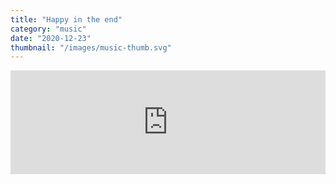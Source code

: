 ```yaml
---
title: "Happy in the end"
category: "music"
date: "2020-12-23"
thumbnail: "/images/music-thumb.svg"
---
```


<iframe width="100%" height="166" scrolling="no" frameborder="no" allow="autoplay" src="https://w.soundcloud.com/player/?url=https%3A//api.soundcloud.com/tracks/953381359&color=%235c6c74&auto_play=false&hide_related=false&show_comments=true&show_user=true&show_reposts=false&show_teaser=true"></iframe>